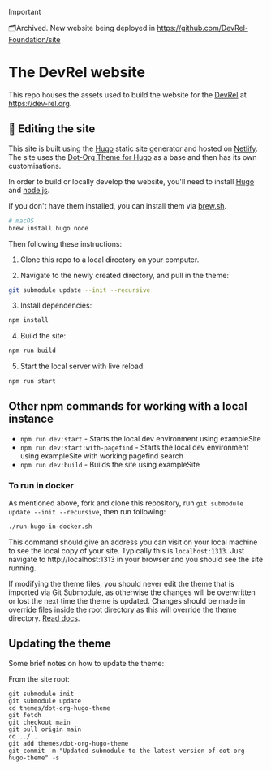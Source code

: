> [!IMPORTANT] 
> 🗂️Archived. New website being deployed in https://github.com/DevRel-Foundation/site

# The DevRel website

This repo houses the assets used to build the website for the [DevRel](https://dev-rel.org/) at https://dev-rel.org.

## 🧩 Editing the site

This site is built using the [Hugo](https://gohugo.io) static site generator and hosted on [Netlify](https://netlify.com). The site uses the [Dot-Org Theme for Hugo](https://github.com/cncf/dot-org-hugo-theme) as a base and then has its own customisations.

In order to build or locally develop the website, you'll need to install [Hugo](https://gohugo.io) and [node.js](https://nodejs.org/en).

If you don't have them installed, you can install them via [brew.sh](https://brew.sh).

```bash
# macOS
brew install hugo node
```

Then following these instructions:

1. Clone this repo to a local directory on your computer.

2. Navigate to the newly created directory, and pull in the theme:

```bash
git submodule update --init --recursive
```

3. Install dependencies:

```bash
npm install
```

4. Build the site:

```bash
npm run build
```

5. Start the local server with live reload:

```bash
npm run start
```

## Other npm commands for working with a local instance

- `npm run dev:start` - Starts the local dev environment using exampleSite
- `npm run dev:start:with-pagefind` - Starts the local dev environment using exampleSite with working pagefind search
- `npm run dev:build` - Builds the site using exampleSite

### To run in docker

As mentioned above, fork and clone this repository, run `git submodule update --init --recursive`, then run following:

```bash
./run-hugo-in-docker.sh
```

This command should give an address you can visit on your local machine to see the local copy of your site. Typically this is `localhost:1313`. Just navigate to http://localhost:1313 in your browser and you should see the site running.

If modifying the theme files, you should never edit the theme that is imported via Git Submodule, as otherwise the changes will be overwritten or lost the next time the theme is updated. Changes should be made in override files inside the root directory as this will override the theme directory. [Read docs](https://gohugo.io/getting-started/directory-structure/).

## Updating the theme

Some brief notes on how to update the theme:

From the site root:

```
git submodule init
git submodule update
cd themes/dot-org-hugo-theme
git fetch
git checkout main
git pull origin main
cd ../..
git add themes/dot-org-hugo-theme
git commit -m "Updated submodule to the latest version of dot-org-hugo-theme" -s
```
